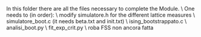 In this folder there are all the files necessary to complete the Module.
\\
One needs to (in order):
\\
modify simulatore.h for the different lattice measures
\\
simulatore_boot.c (it needs beta.txt and init.txt)
\\
ising_bootstrappato.c
\\
analisi_boot.py
\\
fit_exp_crit.py
\\
roba FSS non ancora fatta
